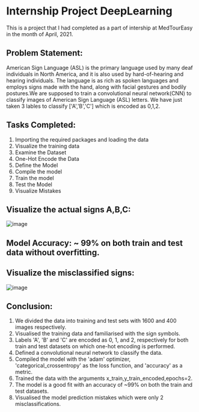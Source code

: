 # Internship Project DeepLearning

This is a project that I had completed as a part of intership at MedTourEasy in the month of April, 2021.

## Problem Statement:

American Sign Language (ASL) is the primary language used by many deaf individuals in North America, and it is also used by hard-of-hearing and hearing individuals. The language is as rich as spoken languages and employs signs made with the hand, along with facial gestures and bodily postures.We are supposed to train a convolutional neural network(CNN) to classify images of American Sign Language (ASL) letters. We have just taken 3 lables to classify ['A','B','C'] which is encoded as 0,1,2.


## Tasks Completed:

1. Importing the required packages and loading the data	
2. Visualize the training data	
3. Examine the Dataset	
4. One-Hot Encode the Data	
5. Define the Model	
6. Compile the model	
7. Train the model	
8. Test the Model	
9. Visualize Mistakes

## Visualize the actual signs A,B,C:

![image](https://user-images.githubusercontent.com/70081663/119942028-f759bc00-bfae-11eb-84f3-670cc67edc6f.png)

## Model Accuracy: ~ 99% on both train and test data without overfitting.

## Visualize the misclassified signs:

![image](https://user-images.githubusercontent.com/70081663/119942366-5a4b5300-bfaf-11eb-9d38-719d67b6d550.png)

## Conclusion:

1. We divided the data into training and test sets with 1600 and 400 images respectively.
2. Visualised the training data and familiarised with the sign symbols.
3. Labels 'A', 'B' and 'C' are encoded as 0, 1, and 2, respectively for both train and test datasets on which one-hot encoding is performed.
4. Defined a convolutional neural network to classify the data.
5. Compiled the model with the 'adam' optimizer, 'categorical_crossentropy' as the loss function, and 'accuracy' as a metric.
6. Trained the data with the arguments x_train,y_train_encoded,epochs=2.
7. The model is a good fit with an accuracy of ~99% on both the train and test datasets.
8. Visualised the model prediction mistakes which were only 2 misclassifications.

